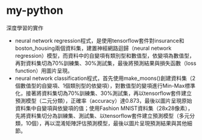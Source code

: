 # my-python
深度學習的實作<br>

* neural network regression程式，是使用tensorflow套件對insurance和boston_housing兩個資料集，建置神經網路迴歸（neural network regression）模型，而資料中的自變項有類別型和數值型，依變項為數值型，再對資料集切為70%訓練集、30%測試集，最後將預測結果與損失函數（loss function）用圖片呈現。
* neural network classification程式，首先使用make_moons()創建資料集（2個數值型的自變項、1個類別型的依變項），對數值型的變項進行Min-Max標準化，接著將資料集切為70%訓練集、30%測試集，再以tensorflow套件建立預測模型（二元分類），正確率（accuracy）達0.873，最後以圖片呈現原始資料集中自變項與依變項的值；使用Fashion MNIST資料集（28x28像素），先將資料集切分為訓練集、測試集、以tensorflow套件建立預測模型（多元分類，10個），再以混淆矩陣評估預測模型，最後以圖片呈現預測結果與其他細節。


